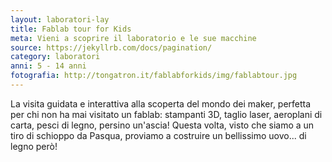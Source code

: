 ```yaml
---
layout: laboratori-lay
title: Fablab tour for Kids
meta: Vieni a scoprire il laboratorio e le sue macchine
source: https://jekyllrb.com/docs/pagination/
category: laboratori
anni: 5 - 14 anni
fotografia: http://tongatron.it/fablabforkids/img/fablabtour.jpg
---
```

La visita guidata e interattiva alla scoperta del mondo dei maker, perfetta per chi non ha mai visitato un fablab: stampanti 3D, taglio laser, aeroplani di carta, pesci di legno, persino un'ascia! Questa volta, visto che siamo a un tiro di schioppo da Pasqua, proviamo a costruire un bellissimo uovo... di legno però!
